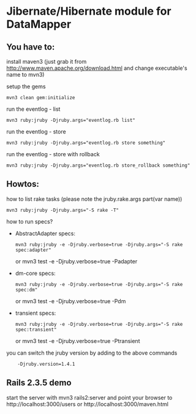 Jibernate/Hibernate module for DataMapper
=========================================

You have to:
---------

install maven3 (just grab it from http://www.maven.apache.org/download.html and change executable's name to mvn3)

setup the gems

    mvn3 clean gem:initialize

run the eventlog - list

    mvn3 ruby:jruby -Djruby.args="eventlog.rb list"

run the eventlog - store

    mvn3 ruby:jruby -Djruby.args="eventlog.rb store something"
    
run the eventlog - store with rollback

    mvn3 ruby:jruby -Djruby.args="eventlog.rb store_rollback something"


Howtos:
----------

how to list rake tasks (please note the jruby.rake.args part(var name))

    mvn3 ruby:jruby -Djruby.args="-S rake -T"

how to run specs?

  * AbstractAdapter specs:

        mvn3 ruby:jruby -e -Djruby.verbose=true -Djruby.args="-S rake spec:adapter"
	or
        mvn3 test -e -Djruby.verbose=true -Padapter

  * dm-core specs:

        mvn3 ruby:jruby -e -Djruby.verbose=true -Djruby.args="-S rake spec:dm"
	or
        mvn3 test -e -Djruby.verbose=true -Pdm

  * transient specs:

        mvn3 ruby:jruby -e -Djruby.verbose=true -Djruby.args="-S rake spec:transient"
	or
        mvn3 test -e -Djruby.verbose=true -Ptransient

you can switch the jruby version by adding to the above commands

        -Djruby.version=1.4.1

Rails 2.3.5 demo
----------------

start the server with
        mvn3 rails2:server
and point your browser to
        http://localhost:3000/users
or
        http://localhost:3000/maven.html
